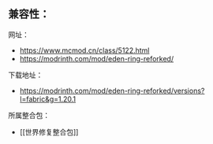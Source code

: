 兼容性：
- 

网址：
- https://www.mcmod.cn/class/5122.html
- https://modrinth.com/mod/eden-ring-reforked/

下载地址：
- https://modrinth.com/mod/eden-ring-reforked/versions?l=fabric&g=1.20.1

所属整合包：
- [[世界修复整合包]]